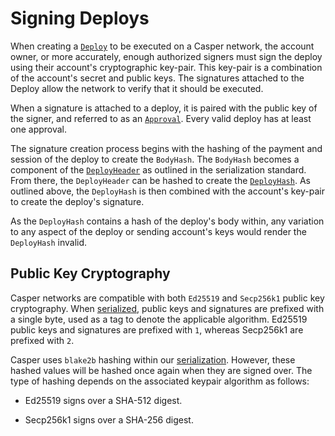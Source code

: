 # Signing Deploys

When creating a [`Deploy`](../../concepts/serialization-standard.md#serialization-standard-deploy) to be executed on a Casper network, the account owner, or more accurately, enough authorized signers must sign the deploy using their account's cryptographic key-pair. This key-pair is a combination of the account's secret and public keys. The signatures attached to the Deploy allow the network to verify that it should be executed.

When a signature is attached to a deploy, it is paired with the public key of the signer, and referred to as an [`Approval`](../../concepts/serialization-standard.md#approval).  Every valid deploy has at least one approval.

The signature creation process begins with the hashing of the payment and session of the deploy to create the `BodyHash`. The `BodyHash` becomes a component of the [`DeployHeader`](../../concepts/serialization-standard.md#deploy-header) as outlined in the serialization standard. From there, the `DeployHeader` can be hashed to create the [`DeployHash`](../../concepts/serialization-standard.md#deploy-hash). As outlined above, the `DeployHash` is then combined with the account's key-pair to create the deploy's signature.

As the `DeployHash` contains a hash of the deploy's body within, any variation to any aspect of the deploy or sending account's keys would render the `DeployHash` invalid.

## Public Key Cryptography

Casper networks are compatible with both `Ed25519` and `Secp256k1` public key cryptography. When [serialized](../../concepts/serialization-standard.md), public keys and signatures are prefixed with a single byte, used as a tag to denote the applicable algorithm. Ed25519 public keys and signatures are prefixed with `1`, whereas Secp256k1 are prefixed with `2`.

Casper uses `blake2b` hashing within our [serialization](../../concepts/serialization-standard.md). However, these hashed values will be hashed once again when they are signed over. The type of hashing depends on the associated keypair algorithm as follows:

* Ed25519 signs over a SHA-512 digest.

* Secp256k1 signs over a SHA-256 digest.
